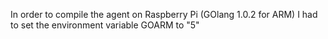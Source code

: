 In order to compile the agent on Raspberry Pi (GOlang 1.0.2 for ARM) I had to set the environment variable GOARM to "5"